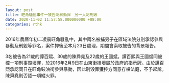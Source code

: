 ```yaml
---
layout: post
title: 旺角騷亂事件一被告認暴動罪　另一人認刑毀
date: 2020-11-02 11:57:58.000000000 +08:00
categories: rthk
---
```


2016年農曆年初二凌晨旺角騷亂中，其中兩名被捕男子在區域法院分別承認參與暴動及刑毀等罪名，案件押後至本月23日處理，期間會索取被告的背景報告。

3名被告為21歲的譚百熙、30歲的陳舜堯及22歲的王國斌。譚百熙與王國斌同被控一項刑事毀壞罪，於2016年2月9日在山東街損壞屬於政府的指示牌。由於譚百熙承認同日在旺角豉油街參與暴動，因此刑毀罪獲控方同意存檔法庭，不予起訴。陳舜堯則否認一項縱火罪。
